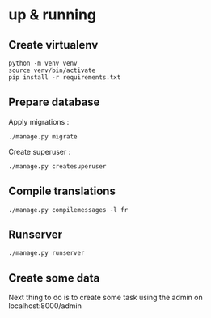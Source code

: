 up & running
===

Create virtualenv
---
```shell
python -m venv venv
source venv/bin/activate
pip install -r requirements.txt
```

Prepare database
---

Apply migrations :

```shell
./manage.py migrate
```

Create superuser :

```shell
./manage.py createsuperuser
```

Compile translations
---

```shell
./manage.py compilemessages -l fr
```

Runserver
---

```shell
./manage.py runserver
```

Create some data
---
Next thing to do is to create some task using the admin on localhost:8000/admin

